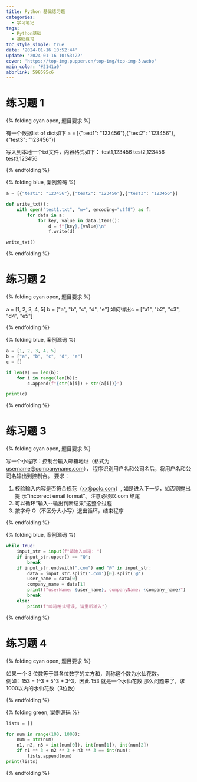 ```yaml
---
title: Python 基础练习题
categories:
  - 学习笔记
tags:
  - Python基础
  - 基础练习
toc_style_simple: true
date: '2024-01-16 10:52:44'
update: '2024-01-16 10:53:22'
cover: 'https://top-img.pupper.cn/top-img/top-img-3.webp'
main_color: '#2141a0'
abbrlink: 598595c6
---
```


# 练习题 1

{% folding cyan open, 题目要求 %}

有一个数据list of dict如下
a = [{"test1": "123456"},{"test2": "123456"},{"test3": "123456"}]

写入到本地一个txt文件，内容格式如下：
test1,123456
test2,123456
test3,123456

{% endfolding %}

{% folding blue, 案例源码 %}
  
```Python
a = [{"test1": "123456"},{"test2": "123456"},{"test3": "123456"}]

def write_txt():
    with open("test1.txt", "w+", encoding="utf8") as f:
        for data in a:
            for key, value in data.items():
                d = f"{key},{value}\n"
                f.write(d)

write_txt()
```
{% endfolding %}

# 练习题 2

{% folding cyan open, 题目要求 %}

a = [1, 2, 3, 4, 5]
b = ["a", "b", "c", "d", "e"]
如何得出c = ["a1", "b2", "c3", "d4", "e5"] 

{% endfolding %}

{% folding blue, 案例源码 %}

```Python
a = [1, 2, 3, 4, 5]
b = ["a", "b", "c", "d", "e"]
c = []

if len(a) == len(b):
    for i in range(len(b)):
        c.append(f"{str(b[i]) + str(a[i])}")

print(c) 
``` 
{% endfolding %}

# 练习题 3

{% folding cyan open, 题目要求 %}

写一个小程序：控制台输入邮箱地址（格式为 username@companyname.com）， 程序识别用户名和公司名后，将用户名和公司名输出到控制台。
要求：
1. 校验输入内容是否符合规范（xx@polo.com）, 如是进入下一步，如否则抛出提 示"incorrect email format"。注意必须以.com 结尾
2. 可以循环“输入--输出判断结果”这整个过程
3. 按字母 Q（不区分大小写）退出循环，结束程序

{% endfolding %}

{% folding blue, 案例源码 %}
```Python
while True:
    input_str = input(f"请输入邮箱: ")
    if input_str.upper() == "Q":
        break
    if input_str.endswith(".com") and "@" in input_str:
        data = input_str.split('.com')[0].split('@')
        user_name = data[0]
        company_name = data[1]
        print(f"userName: {user_name}, companyName: {company_name}")
        break
    else:
        print(f"邮箱格式错误, 请重新输入")
```
{% endfolding %}

# 练习题 4

{% folding cyan open, 题目要求 %}

如果一个 3 位数等于其各位数字的立方和，则称这个数为水仙花数。  
例如：153 = 1^3 + 5^3 + 3^3，因此 153 就是一个水仙花数
那么问题来了，求1000以内的水仙花数（3位数）

{% endfolding %}

{% folding  green, 案例源码 %}

```Python
lists = []

for num in range(100, 1000):
    num = str(num)
    n1, n2, n3 = int(num[0]), int(num[1]), int(num[2])
    if n1 ** 3 + n2 ** 3 + n3 ** 3 == int(num):
        lists.append(num)
print(lists)
``` 
{% endfolding %}

